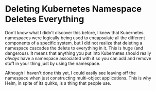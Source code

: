 # Deleting Kubernetes Namespace Deletes Everything

Don't know what I didn't discover this before, I knew that Kubernetes
namespaces were logically being used to encapsulate all the different
components of a specific system, but I did not realize that deleting a
namespace cascades the delete to everything in it. This is huge (and
dangerous). It means that anything you put into Kubernetes should really
*always* have a namespace associated with it so you can add and remove
stuff in your thing just by using the namespace.

Although I haven't done this yet, I could easily see leaving off the
namespace when just constructing multi-object applications. This is why
Helm, in spite of its quirks, is a thing that people use.
